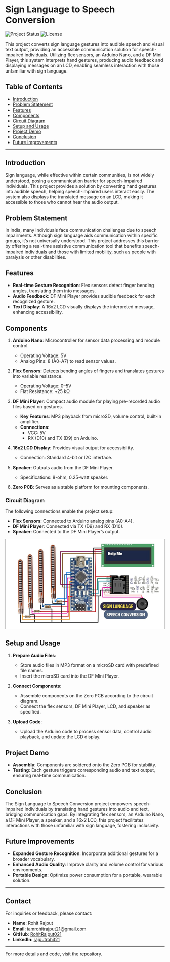 # Sign Language to Speech Conversion

![Project Status](https://img.shields.io/badge/Status-Completed-brightgreen) ![License](https://img.shields.io/badge/License-MIT-blue)

This project converts sign language gestures into audible speech and visual text output, providing an accessible communication solution for speech-impaired individuals. Utilizing flex sensors, an Arduino Nano, and a DF Mini Player, this system interprets hand gestures, producing audio feedback and displaying messages on an LCD, enabling seamless interaction with those unfamiliar with sign language.

## Table of Contents
- [Introduction](#introduction)
- [Problem Statement](#problem-statement)
- [Features](#features)
- [Components](#components)
- [Circuit Diagram](#circuit-diagram)
- [Setup and Usage](#setup-and-usage)
- [Project Demo](#project-demo)
- [Conclusion](#conclusion)
- [Future Improvements](#future-improvements)

---

## Introduction
Sign language, while effective within certain communities, is not widely understood, posing a communication barrier for speech-impaired individuals. This project provides a solution by converting hand gestures into audible speech, helping speech-impaired users interact easily. The system also displays the translated message on an LCD, making it accessible to those who cannot hear the audio output.

## Problem Statement
In India, many individuals face communication challenges due to speech impairments. Although sign language aids communication within specific groups, it’s not universally understood. This project addresses this barrier by offering a real-time assistive communication tool that benefits speech-impaired individuals and those with limited mobility, such as people with paralysis or other disabilities.

## Features
- **Real-time Gesture Recognition**: Flex sensors detect finger bending angles, translating them into messages.
- **Audio Feedback**: DF Mini Player provides audible feedback for each recognized gesture.
- **Text Display**: A 16x2 LCD visually displays the interpreted message, enhancing accessibility.

## Components

1. **Arduino Nano**: Microcontroller for sensor data processing and module control.
   - Operating Voltage: 5V
   - Analog Pins: 8 (A0–A7) to read sensor values.

2. **Flex Sensors**: Detects bending angles of fingers and translates gestures into variable resistance.
   - Operating Voltage: 0–5V
   - Flat Resistance: ~25 kΩ

3. **DF Mini Player**: Compact audio module for playing pre-recorded audio files based on gestures.
   - **Key Features**: MP3 playback from microSD, volume control, built-in amplifier.
   - **Connections**: 
     - VCC: 5V
     - RX (D10) and TX (D9) on Arduino.

4. **16x2 LCD Display**: Provides visual output for accessibility.
   - Connection: Standard 4-bit or I2C interface.

5. **Speaker**: Outputs audio from the DF Mini Player.
   - Specifications: 8-ohm, 0.25-watt speaker.

6. **Zero PCB**: Serves as a stable platform for mounting components.

### Circuit Diagram
The following connections enable the project setup:

- **Flex Sensors**: Connected to Arduino analog pins (A0-A4).
- **DF Mini Player**: Connected via TX (D9) and RX (D10).
- **Speaker**: Connected to the DF Mini Player’s output.

![Circuit Diagram](./Circuit%20Diagram.jpg)


## Setup and Usage

1. **Prepare Audio Files**:
   - Store audio files in MP3 format on a microSD card with predefined file names.
   - Insert the microSD card into the DF Mini Player.

2. **Connect Components**:
   - Assemble components on the Zero PCB according to the circuit diagram.
   - Connect the flex sensors, DF Mini Player, LCD, and speaker as specified.

3. **Upload Code**:
   - Upload the Arduino code to process sensor data, control audio playback, and update the LCD display.

## Project Demo
- **Assembly**: Components are soldered onto the Zero PCB for stability.
- **Testing**: Each gesture triggers corresponding audio and text output, ensuring real-time communication.

## Conclusion
The Sign Language to Speech Conversion project empowers speech-impaired individuals by translating hand gestures into audio and text, bridging communication gaps. By integrating flex sensors, an Arduino Nano, a DF Mini Player, a speaker, and a 16x2 LCD, this project facilitates interactions with those unfamiliar with sign language, fostering inclusivity.

## Future Improvements
- **Expanded Gesture Recognition**: Incorporate additional gestures for a broader vocabulary.
- **Enhanced Audio Quality**: Improve clarity and volume control for various environments.
- **Portable Design**: Optimize power consumption for a portable, wearable solution.

---

## Contact

For inquiries or feedback, please contact:

- **Name**: Rohit Rajput
- **Email**: iamrohitrajput21@gmail.com
- **GitHub**: [RohitRajput021](https://github.com/RohitRajput021)
- **LinkedIn**: [rajputrohit21](https://www.linkedin.com/in/rajputrohit21)

---
For more details and code, visit the [repository](https://github.com/RohitRajput021/Sign-Language-to-Speech-Conversion.git).

